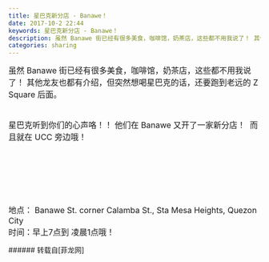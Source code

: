 ```yaml
---
title: 星巴克新分店 - Banawe！
date: 2017-10-2 22:44
keywords: 星巴克新分店 - Banawe！
description: 虽然 Banawe 街已经有很多美食，咖啡馆，奶茶店，这些都不用我说了！ 其他龙友也都有介绍，但突然想喝星巴克的话，还要跑到老远的 Z Square 后面。星巴克听到你们的心声咯！！ 他们在 Banawe 又开了一家新分店！  而且就在 UCC 旁边哦！地点： Banawe St. corner Calamba St., Sta Mesa Heights, Quezon City时间：早上7点到 凌晨1点哦！ 
categories: sharing
---
```

<td class="t_f" id="postmessage_911021">

<font size="3">虽然 Banawe 街已经有很多美食，咖啡馆，奶茶店，这些都不用我说了！ 其他龙友也都有介绍，但突然想喝星巴克的话，还要跑到老远的 Z Square 后面。</font><br/>
<font size="3"><br/>
</font><br/>
<font size="3">星巴克听到你们的心声咯！！ 他们在 Banawe 又开了一家新分店！  而且就在 UCC 旁边哦！</font><br/>
<font size="3"><br/>
</font><br/>
<img alt="" border="0" class="zoom" data-cf-modified-adca57846a915ab111aad88f-="" file="https://scontent.fmnl4-6.fna.fbcdn.net/v/t1.0-9/22154511_10157168204932925_8587862779073301167_n.jpg?oh=d55cbe23f30f7c20c069578e571be479&amp;oe=5A4096EC" id="aimg_BYybm" lazyloadthumb="1" onclick="" onmouseover="" src="https://scontent.fmnl4-6.fna.fbcdn.net/v/t1.0-9/22154511_10157168204932925_8587862779073301167_n.jpg?oh=d55cbe23f30f7c20c069578e571be479&amp;oe=5A4096EC"/><br/>
<br/>
<img alt="" border="0" class="zoom" data-cf-modified-adca57846a915ab111aad88f-="" file="https://scontent.fmnl4-6.fna.fbcdn.net/v/t1.0-9/22050355_10157168204937925_1403202319755617841_n.jpg?oh=40c1b03df31bf1c7d681b51128dc7a5f&amp;oe=5A49BB2D" id="aimg_Euh2d" lazyloadthumb="1" onclick="" onmouseover="" src="https://scontent.fmnl4-6.fna.fbcdn.net/v/t1.0-9/22050355_10157168204937925_1403202319755617841_n.jpg?oh=40c1b03df31bf1c7d681b51128dc7a5f&amp;oe=5A49BB2D"/><br/>
<br/>
<img alt="" border="0" class="zoom" data-cf-modified-adca57846a915ab111aad88f-="" file="https://scontent.fmnl4-6.fna.fbcdn.net/v/t1.0-9/22050036_10157168204942925_8688540563225235185_n.jpg?oh=e5b3c718f6af1ae750efc956e193c79c&amp;oe=5A7B4E2E" id="aimg_hAzm2" lazyloadthumb="1" onclick="" onmouseover="" src="https://scontent.fmnl4-6.fna.fbcdn.net/v/t1.0-9/22050036_10157168204942925_8688540563225235185_n.jpg?oh=e5b3c718f6af1ae750efc956e193c79c&amp;oe=5A7B4E2E"/><br/>
<br/>
<img alt="" border="0" class="zoom" data-cf-modified-adca57846a915ab111aad88f-="" file="https://scontent.fmnl4-6.fna.fbcdn.net/v/t1.0-9/22089779_10157168205067925_2839770188702644442_n.jpg?oh=2a87f082add68ad8c9f9827672ea12c6&amp;oe=5A4A4097" id="aimg_s8vvJ" lazyloadthumb="1" onclick="" onmouseover="" src="https://scontent.fmnl4-6.fna.fbcdn.net/v/t1.0-9/22089779_10157168205067925_2839770188702644442_n.jpg?oh=2a87f082add68ad8c9f9827672ea12c6&amp;oe=5A4A4097"/><br/>
<br/>
<img alt="" border="0" class="zoom" data-cf-modified-adca57846a915ab111aad88f-="" file="https://scontent.fmnl4-6.fna.fbcdn.net/v/t1.0-9/18839034_10157168205072925_4610816695919570468_n.jpg?oh=f1fab7dc332c07e2227f292c0b0041d4&amp;oe=5A404227" id="aimg_F4bkQ" lazyloadthumb="1" onclick="" onmouseover="" src="https://scontent.fmnl4-6.fna.fbcdn.net/v/t1.0-9/18839034_10157168205072925_4610816695919570468_n.jpg?oh=f1fab7dc332c07e2227f292c0b0041d4&amp;oe=5A404227"/><br/>
<br/>
<font size="3">地点： Banawe St. corner Calamba St., Sta Mesa Heights, Quezon City</font><br/>
<font size="3">时间：早上7点到 凌晨1点哦！ </font><br/>
</td>
###### 转载自[菲龙网]